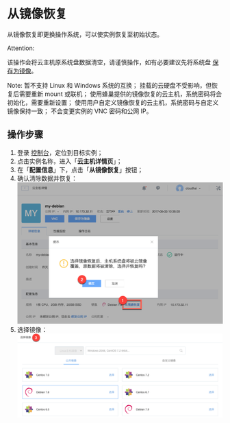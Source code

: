 # 从镜像恢复

从镜像恢复即更换操作系统，可以使实例恢复至初始状态。

<span>Attention:</span><div class="alertContent">该操作会将云主机原系统盘数据清空，请谨慎操作，如有必要建议先将系统盘 [保存为镜像](../md.html#!计算服务/云主机/使用指南/镜像/云主机-保存为镜像.md)。</div>

<span>Note:</span>
暂不支持 Linux 和 Windows 系统的互换；
挂载的云硬盘不受影响，但恢复后需要重新 mount 或联机；
使用蜂巢提供的镜像恢复的云主机，系统密码将会初始化，需要重新设置；
使用用户自定义镜像恢复的云主机，系统密码与自定义镜像保持一致；
不会变更实例的 VNC 密码和公网 IP。


## 操作步骤

1. 登录 [控制台](https://c.163.com/dashboard#/m/win/)，定位到目标实例；
2. 点击实例名称，进入「**云主机详情页**」；
3. 在「**配置信息**」下，点击「**从镜像恢复**」按钮；
4. 确认清除数据并恢复：
![](../../image/使用指南-镜像-从镜像恢复.png)
5. 选择镜像： 
![](../../image/使用指南-镜像-从镜像恢复-选择.png)